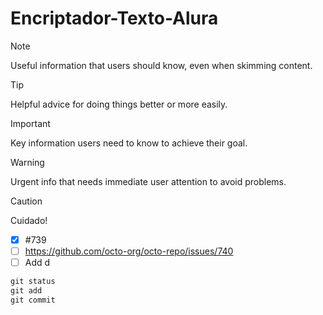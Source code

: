 # Encriptador-Texto-Alura
> [!NOTE]
> Useful information that users should know, even when skimming content.

> [!TIP]
> Helpful advice for doing things better or more easily.

> [!IMPORTANT]
> Key information users need to know to achieve their goal.

> [!WARNING]
> Urgent info that needs immediate user attention to avoid problems.

> [!CAUTION]
> Cuidado!

- [x] #739
- [ ] https://github.com/octo-org/octo-repo/issues/740
- [ ] Add d

```javaScript
git status
git add
git commit
```
